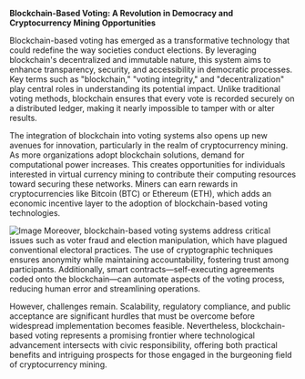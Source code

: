 **Blockchain-Based Voting: A Revolution in Democracy and Cryptocurrency Mining Opportunities**

Blockchain-based voting has emerged as a transformative technology that could redefine the way societies conduct elections. By leveraging blockchain's decentralized and immutable nature, this system aims to enhance transparency, security, and accessibility in democratic processes. Key terms such as "blockchain," "voting integrity," and "decentralization" play central roles in understanding its potential impact. Unlike traditional voting methods, blockchain ensures that every vote is recorded securely on a distributed ledger, making it nearly impossible to tamper with or alter results.

The integration of blockchain into voting systems also opens up new avenues for innovation, particularly in the realm of cryptocurrency mining. As more organizations adopt blockchain solutions, demand for computational power increases. This creates opportunities for individuals interested in virtual currency mining to contribute their computing resources toward securing these networks. Miners can earn rewards in cryptocurrencies like Bitcoin (BTC) or Ethereum (ETH), which adds an economic incentive layer to the adoption of blockchain-based voting technologies.


![Image](https://github.com/user-attachments/assets/31692037-0104-4703-abd1-696b6a7dd41b)
Moreover, blockchain-based voting systems address critical issues such as voter fraud and election manipulation, which have plagued conventional electoral practices. The use of cryptographic techniques ensures anonymity while maintaining accountability, fostering trust among participants. Additionally, smart contracts—self-executing agreements coded onto the blockchain—can automate aspects of the voting process, reducing human error and streamlining operations.

However, challenges remain. Scalability, regulatory compliance, and public acceptance are significant hurdles that must be overcome before widespread implementation becomes feasible. Nevertheless, blockchain-based voting represents a promising frontier where technological advancement intersects with civic responsibility, offering both practical benefits and intriguing prospects for those engaged in the burgeoning field of cryptocurrency mining.